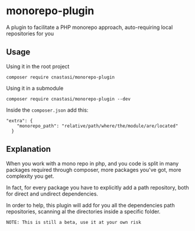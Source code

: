 # monorepo-plugin
A plugin to facilitate a PHP monorepo approach, auto-requiring local repositories for you

## Usage

Using it in the root project

`composer require cnastasi/monorepo-plugin`

Using it in a submodule

`composer require cnastasi/monorepo-plugin --dev`

Inside the `composer.json` add this:
```
"extra": {
    "monorepo_path": "relative/path/where/the/module/are/located"
  }
```

## Explanation
When you work with a mono repo in php, and you code is split in many packages required through composer, 
more packages you've got, more complexity you get.  

In fact, for every package you have to explicitly add a path repository, both for direct and undirect dependencies.

In order to help, this plugin will add for you all the dependencies path repositories, scanning al the directories inside a specific folder.

    NOTE: This is still a beta, use it at your own risk